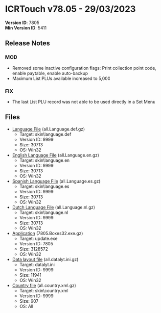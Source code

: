 # ICRTouch v78.05 - 29/03/2023

__Version ID__: 7805
<br>__Min Version ID__: 5411

## Release Notes
### MOD
- Removed some inactive configuration flags: Print collection point code, enable paytable, enable auto-backup
- Maximum List PLUs available increased to 5,000

### FIX
- The last List PLU record was not able to be used directly in a Set Menu

## Files
- [Language File](https://www.icrtouch.com/updates/icrtouch/all.Language.def.gz) (all.Language.def.gz)
  - Target: skin\language.def
  - Version ID: 9999
  - Size: 30713
  - OS: Win32
- [English Language File](https://www.icrtouch.com/updates/icrtouch/all.Language.en.gz) (all.Language.en.gz)
  - Target: skin\language.en
  - Version ID: 9999
  - Size: 30713
  - OS: Win32
- [Spanish Language File](https://www.icrtouch.com/updates/icrtouch/all.Language.es.gz) (all.Language.es.gz)
  - Target: skin\language.es
  - Version ID: 9999
  - Size: 30713
  - OS: Win32
- [Dutch Language File](https://www.icrtouch.com/updates/icrtouch/all.Language.nl.gz) (all.Language.nl.gz)
  - Target: skin\language.nl
  - Version ID: 9999
  - Size: 30713
  - OS: Win32
- [Application](https://www.icrtouch.com/updates/icrtouch/7805.Boxes32.exe.gz) (7805.Boxes32.exe.gz)
  - Target: update.exe
  - Version ID: 7805
  - Size: 3128572
  - OS: Win32
- [Data layout file](https://www.icrtouch.com/updates/icrtouch/all.datalyt.ini.gz) (all.datalyt.ini.gz)
  - Target: datalyt.ini
  - Version ID: 9999
  - Size: 11941
  - OS: Win32
- [Country file](https://www.icrtouch.com/updates/icrtouch/all.country.xml.gz) (all.country.xml.gz)
  - Target: skin\country.xml
  - Version ID: 9999
  - Size: 907
  - OS: All

